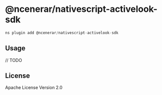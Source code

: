 # @ncenerar/nativescript-activelook-sdk

```javascript
ns plugin add @ncenerar/nativescript-activelook-sdk
```

## Usage

// TODO

## License

Apache License Version 2.0

